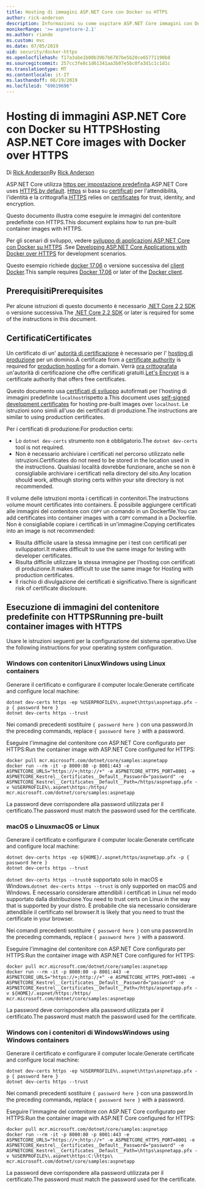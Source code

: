 ```yaml
---
title: Hosting di immagini ASP.NET Core con Docker su HTTPS
author: rick-anderson
description: Informazioni su come ospitare ASP.NET Core immagini con Docker su HTTPS
monikerRange: '>= aspnetcore-2.1'
ms.author: riande
ms.custom: mvc
ms.date: 07/05/2019
uid: security/docker-https
ms.openlocfilehash: f17a3abe1b00b39b7b6787be5b20ce65771190b8
ms.sourcegitcommit: 257cc3fe8c1d61341aa3b07e5bc0fa3d1c1c1d1c
ms.translationtype: MT
ms.contentlocale: it-IT
ms.lasthandoff: 08/19/2019
ms.locfileid: "69619696"
---
```

# <a name="hosting-aspnet-core-images-with-docker-over-https"></a><span data-ttu-id="e1338-103">Hosting di immagini ASP.NET Core con Docker su HTTPS</span><span class="sxs-lookup"><span data-stu-id="e1338-103">Hosting ASP.NET Core images with Docker over HTTPS</span></span>

<span data-ttu-id="e1338-104">Di [Rick Anderson](https://twitter.com/RickAndMSFT)</span><span class="sxs-lookup"><span data-stu-id="e1338-104">By [Rick Anderson](https://twitter.com/RickAndMSFT)</span></span>

<span data-ttu-id="e1338-105">ASP.NET Core utilizza [https per impostazione predefinita](/aspnet/core/security/enforcing-ssl).</span><span class="sxs-lookup"><span data-stu-id="e1338-105">ASP.NET Core uses [HTTPS by default](/aspnet/core/security/enforcing-ssl).</span></span> <span data-ttu-id="e1338-106">[Https](https://en.wikipedia.org/wiki/HTTPS) si basa su [certificati](https://en.wikipedia.org/wiki/Public_key_certificate) per l'attendibilità, l'identità e la crittografia.</span><span class="sxs-lookup"><span data-stu-id="e1338-106">[HTTPS](https://en.wikipedia.org/wiki/HTTPS) relies on [certificates](https://en.wikipedia.org/wiki/Public_key_certificate) for trust, identity, and encryption.</span></span>

<span data-ttu-id="e1338-107">Questo documento illustra come eseguire le immagini del contenitore predefinite con HTTPS.</span><span class="sxs-lookup"><span data-stu-id="e1338-107">This document explains how to run pre-built container images with HTTPS.</span></span>

<span data-ttu-id="e1338-108">Per gli scenari di sviluppo, vedere [sviluppo di applicazioni ASP.NET Core con Docker su HTTPS](https://github.com/dotnet/dotnet-docker/blob/master/samples/aspnetapp/aspnetcore-docker-https-development.md) .</span><span class="sxs-lookup"><span data-stu-id="e1338-108">See [Developing ASP.NET Core Applications with Docker over HTTPS](https://github.com/dotnet/dotnet-docker/blob/master/samples/aspnetapp/aspnetcore-docker-https-development.md) for development scenarios.</span></span>

<span data-ttu-id="e1338-109">Questo esempio richiede [docker 17,06](https://docs.docker.com/release-notes/docker-ce) o versione successiva del [client Docker](https://www.docker.com/products/docker).</span><span class="sxs-lookup"><span data-stu-id="e1338-109">This sample requires [Docker 17.06](https://docs.docker.com/release-notes/docker-ce) or later of the [Docker client](https://www.docker.com/products/docker).</span></span>

## <a name="prerequisites"></a><span data-ttu-id="e1338-110">Prerequisiti</span><span class="sxs-lookup"><span data-stu-id="e1338-110">Prerequisites</span></span>

<span data-ttu-id="e1338-111">Per alcune istruzioni di questo documento è necessario [.NET Core 2,2 SDK](https://www.microsoft.com/net/download) o versione successiva.</span><span class="sxs-lookup"><span data-stu-id="e1338-111">The [.NET Core 2.2 SDK](https://www.microsoft.com/net/download) or later is required for some of the instructions in this document.</span></span>

## <a name="certificates"></a><span data-ttu-id="e1338-112">Certificati</span><span class="sxs-lookup"><span data-stu-id="e1338-112">Certificates</span></span>

<span data-ttu-id="e1338-113">Un certificato di un' [autorità di certificazione](https://en.wikipedia.org/wiki/Certificate_authority) è necessario per l' [hosting di produzione](https://blogs.msdn.microsoft.com/webdev/2017/11/29/configuring-https-in-asp-net-core-across-different-platforms/) per un dominio.</span><span class="sxs-lookup"><span data-stu-id="e1338-113">A certificate from a [certificate authority](https://en.wikipedia.org/wiki/Certificate_authority) is required for [production hosting](https://blogs.msdn.microsoft.com/webdev/2017/11/29/configuring-https-in-asp-net-core-across-different-platforms/) for a domain.</span></span>  <span data-ttu-id="e1338-114">Verrà [ora crittografata](https://letsencrypt.org/) un'autorità di certificazione che offre certificati gratuiti.</span><span class="sxs-lookup"><span data-stu-id="e1338-114">[Let's Encrypt](https://letsencrypt.org/) is a certificate authority that offers free certificates.</span></span>

<span data-ttu-id="e1338-115">Questo documento usa [certificati di sviluppo](https://en.wikipedia.org/wiki/Self-signed_certificate) autofirmati per l'hosting di immagini predefinite `localhost`rispetto a.</span><span class="sxs-lookup"><span data-stu-id="e1338-115">This document uses [self-signed development certificates](https://en.wikipedia.org/wiki/Self-signed_certificate) for hosting pre-built images over `localhost`.</span></span> <span data-ttu-id="e1338-116">Le istruzioni sono simili all'uso dei certificati di produzione.</span><span class="sxs-lookup"><span data-stu-id="e1338-116">The instructions are similar to using production certificates.</span></span>

<span data-ttu-id="e1338-117">Per i certificati di produzione:</span><span class="sxs-lookup"><span data-stu-id="e1338-117">For production certs:</span></span>

* <span data-ttu-id="e1338-118">Lo `dotnet dev-certs` strumento non è obbligatorio.</span><span class="sxs-lookup"><span data-stu-id="e1338-118">The `dotnet dev-certs` tool is not required.</span></span>
* <span data-ttu-id="e1338-119">Non è necessario archiviare i certificati nel percorso utilizzato nelle istruzioni.</span><span class="sxs-lookup"><span data-stu-id="e1338-119">Certificates do not need to be stored in the location used in the instructions.</span></span> <span data-ttu-id="e1338-120">Qualsiasi località dovrebbe funzionare, anche se non è consigliabile archiviare i certificati nella directory del sito.</span><span class="sxs-lookup"><span data-stu-id="e1338-120">Any location should work, although storing certs within your site directory is not recommended.</span></span>

<span data-ttu-id="e1338-121">Il volume delle istruzioni monta i certificati in contenitori.</span><span class="sxs-lookup"><span data-stu-id="e1338-121">The instructions volume mount certificates into containers.</span></span> <span data-ttu-id="e1338-122">È possibile aggiungere certificati alle immagini del contenitore con `COPY` un comando in un Dockerfile.</span><span class="sxs-lookup"><span data-stu-id="e1338-122">You can add certificates into container images with a `COPY` command in a Dockerfile.</span></span> <span data-ttu-id="e1338-123">Non è consigliabile copiare i certificati in un'immagine:</span><span class="sxs-lookup"><span data-stu-id="e1338-123">Copying certificates into an image is not recommended:</span></span>

* <span data-ttu-id="e1338-124">Risulta difficile usare la stessa immagine per i test con certificati per sviluppatori.</span><span class="sxs-lookup"><span data-stu-id="e1338-124">It makes difficult to use the same image for testing with developer certificates.</span></span>
* <span data-ttu-id="e1338-125">Risulta difficile utilizzare la stessa immagine per l'hosting con certificati di produzione.</span><span class="sxs-lookup"><span data-stu-id="e1338-125">It makes difficult to use the same image for Hosting with production certificates.</span></span>
* <span data-ttu-id="e1338-126">Il rischio di divulgazione dei certificati è significativo.</span><span class="sxs-lookup"><span data-stu-id="e1338-126">There is significant risk of certificate disclosure.</span></span>

## <a name="running-pre-built-container-images-with-https"></a><span data-ttu-id="e1338-127">Esecuzione di immagini del contenitore predefinite con HTTPS</span><span class="sxs-lookup"><span data-stu-id="e1338-127">Running pre-built container images with HTTPS</span></span>

<span data-ttu-id="e1338-128">Usare le istruzioni seguenti per la configurazione del sistema operativo.</span><span class="sxs-lookup"><span data-stu-id="e1338-128">Use the following instructions for your operating system configuration.</span></span>

### <a name="windows-using-linux-containers"></a><span data-ttu-id="e1338-129">Windows con contenitori Linux</span><span class="sxs-lookup"><span data-stu-id="e1338-129">Windows using Linux containers</span></span>

<span data-ttu-id="e1338-130">Generare il certificato e configurare il computer locale:</span><span class="sxs-lookup"><span data-stu-id="e1338-130">Generate certificate and configure local machine:</span></span>

```console
dotnet dev-certs https -ep %USERPROFILE%\.aspnet\https\aspnetapp.pfx -p { password here }
dotnet dev-certs https --trust
```

<span data-ttu-id="e1338-131">Nei comandi precedenti sostituire `{ password here }` con una password.</span><span class="sxs-lookup"><span data-stu-id="e1338-131">In the preceding commands, replace `{ password here }` with a password.</span></span>

<span data-ttu-id="e1338-132">Eseguire l'immagine del contenitore con ASP.NET Core configurato per HTTPS:</span><span class="sxs-lookup"><span data-stu-id="e1338-132">Run the container image with ASP.NET Core configured for HTTPS:</span></span>

```console
docker pull mcr.microsoft.com/dotnet/core/samples:aspnetapp
docker run --rm -it -p 8000:80 -p 8001:443 -e ASPNETCORE_URLS="https://+;http://+" -e ASPNETCORE_HTTPS_PORT=8001 -e ASPNETCORE_Kestrel__Certificates__Default__Password="password" -e ASPNETCORE_Kestrel__Certificates__Default__Path=/https/aspnetapp.pfx -v %USERPROFILE%\.aspnet\https:/https/ mcr.microsoft.com/dotnet/core/samples:aspnetapp
```

<span data-ttu-id="e1338-133">La password deve corrispondere alla password utilizzata per il certificato.</span><span class="sxs-lookup"><span data-stu-id="e1338-133">The password must match the password used for the certificate.</span></span>

### <a name="macos-or-linux"></a><span data-ttu-id="e1338-134">macOS o Linux</span><span class="sxs-lookup"><span data-stu-id="e1338-134">macOS or Linux</span></span>

<span data-ttu-id="e1338-135">Generare il certificato e configurare il computer locale:</span><span class="sxs-lookup"><span data-stu-id="e1338-135">Generate certificate and configure local machine:</span></span>

```console
dotnet dev-certs https -ep ${HOME}/.aspnet/https/aspnetapp.pfx -p { password here }
dotnet dev-certs https --trust
```

<span data-ttu-id="e1338-136">`dotnet dev-certs https --trust`è supportato solo in macOS e Windows.</span><span class="sxs-lookup"><span data-stu-id="e1338-136">`dotnet dev-certs https --trust` is only supported on macOS and Windows.</span></span> <span data-ttu-id="e1338-137">È necessario considerare attendibili i certificati in Linux nel modo supportato dalla distribuzione.</span><span class="sxs-lookup"><span data-stu-id="e1338-137">You need to trust certs on Linux in the way that is supported by your distro.</span></span> <span data-ttu-id="e1338-138">È probabile che sia necessario considerare attendibile il certificato nel browser.</span><span class="sxs-lookup"><span data-stu-id="e1338-138">It is likely that you need to trust the certificate in your browser.</span></span>

<span data-ttu-id="e1338-139">Nei comandi precedenti sostituire `{ password here }` con una password.</span><span class="sxs-lookup"><span data-stu-id="e1338-139">In the preceding commands, replace `{ password here }` with a password.</span></span>

<span data-ttu-id="e1338-140">Eseguire l'immagine del contenitore con ASP.NET Core configurato per HTTPS:</span><span class="sxs-lookup"><span data-stu-id="e1338-140">Run the container image with ASP.NET Core configured for HTTPS:</span></span>

```console
docker pull mcr.microsoft.com/dotnet/core/samples:aspnetapp
docker run --rm -it -p 8000:80 -p 8001:443 -e ASPNETCORE_URLS="https://+;http://+" -e ASPNETCORE_HTTPS_PORT=8001 -e ASPNETCORE_Kestrel__Certificates__Default__Password="password" -e ASPNETCORE_Kestrel__Certificates__Default__Path=/https/aspnetapp.pfx -v ${HOME}/.aspnet/https:/https/ mcr.microsoft.com/dotnet/core/samples:aspnetapp
```

<span data-ttu-id="e1338-141">La password deve corrispondere alla password utilizzata per il certificato.</span><span class="sxs-lookup"><span data-stu-id="e1338-141">The password must match the password used for the certificate.</span></span>

### <a name="windows-using-windows-containers"></a><span data-ttu-id="e1338-142">Windows con i contenitori di Windows</span><span class="sxs-lookup"><span data-stu-id="e1338-142">Windows using Windows containers</span></span>

<span data-ttu-id="e1338-143">Generare il certificato e configurare il computer locale:</span><span class="sxs-lookup"><span data-stu-id="e1338-143">Generate certificate and configure local machine:</span></span>

```console
dotnet dev-certs https -ep %USERPROFILE%\.aspnet\https\aspnetapp.pfx -p { password here }
dotnet dev-certs https --trust
```

<span data-ttu-id="e1338-144">Nei comandi precedenti sostituire `{ password here }` con una password.</span><span class="sxs-lookup"><span data-stu-id="e1338-144">In the preceding commands, replace `{ password here }` with a password.</span></span>

<span data-ttu-id="e1338-145">Eseguire l'immagine del contenitore con ASP.NET Core configurato per HTTPS:</span><span class="sxs-lookup"><span data-stu-id="e1338-145">Run the container image with ASP.NET Core configured for HTTPS:</span></span>

```console
docker pull mcr.microsoft.com/dotnet/core/samples:aspnetapp
docker run --rm -it -p 8000:80 -p 8001:443 -e ASPNETCORE_URLS="https://+;http://+" -e ASPNETCORE_HTTPS_PORT=8001 -e ASPNETCORE_Kestrel__Certificates__Default__Password="password" -e ASPNETCORE_Kestrel__Certificates__Default__Path=\https\aspnetapp.pfx -v %USERPROFILE%\.aspnet\https:C:\https\ mcr.microsoft.com/dotnet/core/samples:aspnetapp
```

<span data-ttu-id="e1338-146">La password deve corrispondere alla password utilizzata per il certificato.</span><span class="sxs-lookup"><span data-stu-id="e1338-146">The password must match the password used for the certificate.</span></span>